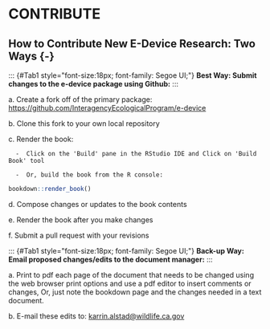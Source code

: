 # CONTRIBUTE

## **How to Contribute New E-Device Research: Two Ways** {-}

<!-- # specifying font style for bold because H3 does not render bold "**" option-->
::: {#Tab1  style="font-size:18px; font-family: Segoe UI;"}
**Best Way: Submit changes to the e-device package using Github:** 
:::

  a. Create a fork off of the primary package: https://github.com/InteragencyEcologicalProgram/e-device

  b. Clone this fork to your own local repository

  c. Render the book:

      -  Click on the 'Build' pane in the RStudio IDE and Click on 'Build Book' tool

      -  Or, build the book from the R console:


```r
bookdown::render_book()
```

  d. Compose changes or updates to the book contents
  
  e. Render the book after you make changes

  f. Submit a pull request with your revisions

<!-- # specifying font style for bold because H3 does not render bold "**" option-->
::: {#Tab1  style="font-size:18px; font-family: Segoe UI;"}
**Back-up Way: Email proposed changes/edits to the document manager:** 
:::

  a. Print to pdf each page of the document that needs to be changed using the web browser print options and use a pdf editor to insert comments or changes, 
  Or, just note the bookdown page and the changes needed in a text document.

  b. E-mail these edits to: karrin.alstad@wildlife.ca.gov

